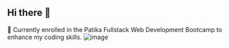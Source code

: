 ## Hi there 👋
🌱 Currently enrolled in the Patika Fullstack Web Development Bootcamp to enhance my coding skills.
![image](https://github.com/user-attachments/assets/ba88d286-3b12-4fd4-95e8-170bb78835ea)

<!--
**senanuryy/senanuryy** is a ✨ _special_ ✨ repository because its `README.md` (this file) appears on your GitHub profile.

Here are some ideas to get you started:

- 🔭 I’m currently working on ...
- 🌱 I’m currently learning ...
- 👯 I’m looking to collaborate on ...
- 🤔 I’m looking for help with ...
- 💬 Ask me about ...
- 📫 How to reach me: ...
- 😄 Pronouns: ...
- ⚡ Fun fact: ...
-->
